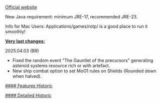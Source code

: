 [Official website](https://www.remnantsoftheprecursors.org) <br/>

New Java requirement: minimum JRE-17, recommended JRE-23.

Info for Mac Users: Applications/games/rotp/ is a good place to run it smoothly!


<b><ins>Very last changes:</ins></b>

2025.04.03 (BR)
- Fixed the random event "The Gauntlet of the precursors" generating asteroid systems resource rich or with artefact.
- New ship combat option to set MoO1 rules on Shields (Rounded down when halved).


[#### Features Historic](https://github.com/BrokenRegistry/Rotp-Fusion/blob/main/FeaturesChanges.md)

[#### Detailed Historic](https://github.com/BrokenRegistry/Rotp-Fusion/blob/main/DetailedChanges.md)
